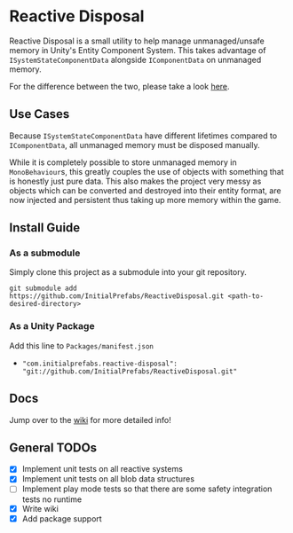 # Reactive Disposal #

Reactive Disposal is a small utility to help manage unmanaged/unsafe memory in Unity's Entity Component System. This 
takes advantage of `ISystemStateComponentData` alongside `IComponentData` on unmanaged memory.

For the difference between the two, please take a look [here](https://docs.unity3d.com/Packages/com.unity.entities@0.0/manual/system_state_components.html).

## Use Cases ##
Because `ISystemStateComponentData` have different lifetimes compared to `IComponentData`, all unmanaged memory must be 
disposed manually.

While it is completely possible to store unmanaged memory in `MonoBehaviour`s, this greatly couples the use of objects 
with something that is honestly just pure data. This also makes the project very messy as objects which can be converted 
and destroyed into their entity format, are now injected and persistent thus taking up more memory within the game.

## Install Guide ##

### As a submodule ###

Simply clone this project as a submodule into your git repository.

```
git submodule add https://github.com/InitialPrefabs/ReactiveDisposal.git <path-to-desired-directory>
```
### As a Unity Package
Add this line to `Packages/manifest.json`

* `"com.initialprefabs.reactive-disposal": "git://github.com/InitialPrefabs/ReactiveDisposal.git"`

## Docs ##
Jump over to the [wiki](https://github.com/InitialPrefabs/ReactiveDisposal/wiki) for more detailed info!

## General TODOs

* [x] Implement unit tests on all reactive systems
* [x] Implement unit tests on all blob data structures
* [ ] Implement play mode tests so that there are some safety integration tests no runtime
* [x] Write wiki
* [x] Add package support
